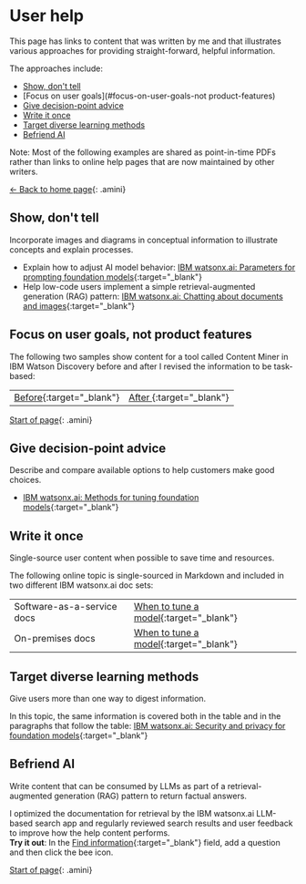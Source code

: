 # User help

This page has links to content that was written by me and that illustrates various approaches for providing straight-forward, helpful information.

The approaches include:

- [Show, don't tell](#show-dont-tell)
- [Focus on user goals](#focus-on-user-goals-not product-features)
- [Give decision-point advice](#give-decision-point-advice)
- [Write it once](#write-it-once)
- [Target diverse learning methods](#target-diverse-learning-methods)
- [Befriend AI](#befriend-ai)

Note: Most of the following examples are shared as point-in-time PDFs rather than links to online help pages that are now maintained by other writers.

[<- Back to home page](https://michelle-miller.github.io){: .amini}

## Show, don't tell

Incorporate images and diagrams in conceptual information to illustrate concepts and explain processes.
 
- Explain how to adjust AI model behavior: [IBM watsonx.ai: Parameters for prompting foundation models](https://michelle-miller.github.io/samples/wx-llm-parameters-sample.pdf){:target="_blank"} 
- Help low-code users implement a simple retrieval-augmented generation (RAG) pattern: [IBM watsonx.ai: Chatting about documents and images](https://michelle-miller.github.io/samples/wx-chatting-sample.pdf){:target="_blank"} 

## Focus on user goals, not product features

The following two samples show content for a tool called Content Miner in IBM Watson Discovery before and after I revised the information to be task-based:

|||
|-|-|
| [Before](https://michelle-miller.github.io/samples/contentmine-before.pdf){:target="_blank"} | [ After ](https://michelle-miller.github.io/samples/contentmine-after.pdf){:target="_blank"} |

[Start of page](https://michelle-miller.github.io/user-help.html){: .amini}

## Give decision-point advice

Describe and compare available options to help customers make good choices.

- [IBM watsonx.ai: Methods for tuning foundation models](https://michelle-miller.github.io/samples/wx-tuning.pdf){:target="_blank"}

## Write it once

Single-source user content when possible to save time and resources. 

The following online topic is single-sourced in Markdown and included in two different IBM watsonx.ai doc sets:
 
| | |
|-|-|
| Software-as-a-service docs | [When to tune a model](https://www.ibm.com/docs/SSYOK8/wsj/analyze-data/fm-tuning-when.html){:target="_blank"} |
| On-premises docs| [When to tune a model](https://www.ibm.com/docs/SSLSRPV_2.1.x/wsj/analyze-data/fm-tuning-when.html){:target="_blank"} |

## Target diverse learning methods

Give users more than one way to digest information.

In this topic, the same information is covered both in the table and in the paragraphs that follow the table: [IBM watsonx.ai: Security and privacy for foundation models](https://michelle-miller.github.io/samples/wx-security.html){:target="_blank"} 

## Befriend AI

Write content that can be consumed by LLMs as part of a retrieval-augmented generation (RAG) pattern to return factual answers. 

I optimized the documentation for retrieval by the IBM watsonx.ai LLM-based search app and regularly reviewed search results and user feedback to improve how the help content performs.<br/>**Try it out**: In the [Find information](https://dataplatform.cloud.ibm.com/docs/content/wsj/getting-started/welcome-main.html?context=wx){:target="_blank"} field, add a question and then click the bee icon. 

[Start of page](https://michelle-miller.github.io/user-help.html){: .amini}
